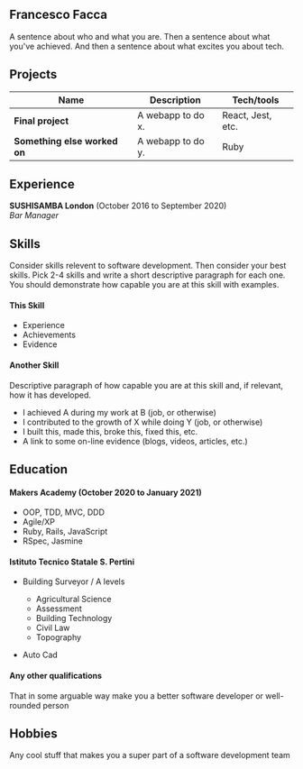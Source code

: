 ## Francesco Facca

A sentence about who and what you are. Then a sentence about what you've achieved. And then a sentence about what excites you about tech.

## Projects

| Name                         | Description       | Tech/tools        |
| ---------------------------- | ----------------- | ----------------- |
| **Final project**            | A webapp to do x. | React, Jest, etc. |
| **Something else worked on** | A webapp to do y. | Ruby              |

## Experience

**SUSHISAMBA London** (October 2016 to September 2020)  
_Bar Manager_

## Skills

Consider skills relevent to software development. Then consider your best skills. Pick 2-4 skills and write a short descriptive paragraph for each one. You should demonstrate how capable you are at this skill with examples.

#### This Skill

- Experience
- Achievements
- Evidence

#### Another Skill

Descriptive paragraph of how capable you are at this skill and, if relevant, how it has developed.

- I achieved A during my work at B (job, or otherwise)
- I contributed to the growth of X while doing Y (job, or otherwise)
- I built this, made this, broke this, fixed this, etc.
- A link to some on-line evidence (blogs, videos, articles, etc.)

## Education

#### Makers Academy (October 2020 to January 2021)

- OOP, TDD, MVC, DDD
- Agile/XP
- Ruby, Rails, JavaScript
- RSpec, Jasmine

#### Istituto Tecnico Statale S. Pertini

- Building Surveyor / A levels
  * Agricultural Science
  * Assessment 
  * Building Technology
  * Civil Law
  * Topography
  
- Auto Cad

#### Any other qualifications

That in some arguable way make you a better software developer or well-rounded person

## Hobbies

Any cool stuff that makes you a super part of a software development team

